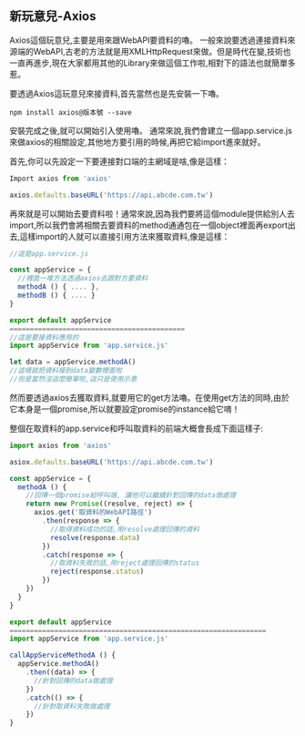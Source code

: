 ## 新玩意兒-Axios ##

Axios這個玩意兒,主要是用來跟WebAPI要資料的嚕。
一般來說要透過連接資料來源端的WebAPI,古老的方法就是用XMLHttpRequest來做。但是時代在變,技術也一直再進步,現在大家都用其他的Library來做這個工作啦,相對下的語法也就簡單多惹。

要透過Axios這玩意兒來接資料,首先當然也是先安裝一下嚕。

```
npm install axios@版本號 --save
```

安裝完成之後,就可以開始引入使用嚕。
通常來說,我們會建立一個app.service.js來做axios的相關設定,其他地方要引用的時候,再把它給import進來就好。

首先,你可以先設定一下要連接對口端的主網域是啥,像是這樣：
```javascript
Import axios from 'axios'

axios.defaults.baseURL('https://api.abcde.com.tw')
```

再來就是可以開始去要資料啦！通常來說,因為我們要將這個module提供給別人去import,所以我們會將相關去要資料的method通通包在一個object裡面再export出去,這樣import的人就可以直接引用方法來獲取資料,像是這樣：

```javascript
//這是app.service.js

const appService = {
  //裡面一堆方法透過axios去跟對方要資料
  methodA () { .... },
  methodB () { .... }
}

export default appService
===========================================
//這是要接資料應用的
import appService from 'app.service.js'

let data = appService.methodA()
//這樣就把資料接到data變數裡面啦
//但是當然沒這麼簡單啦,這只是使用示意
```

然而要透過axios去獲取資料,就要用它的get方法嚕。在使用get方法的同時,由於它本身是一個promise,所以就要設定promise的instance給它唷！

整個在取資料的app.service和呼叫取資料的前端大概會長成下面這樣子:

```javascript
import axios from 'axios'

asiox.defaults.baseURL('https://api.abcde.com.tw')

const appService = {
  methodA () {
    //回傳一個promise給呼叫端, 讓他可以繼續針對回傳的data做處理
    return new Promise((resolve, reject) => {
      axios.get('取資料的WebAPI路徑')
        .then(response => {
          //取得資料成功的話,用resolve處理回傳的資料
          resolve(response.data)
        })
        .catch(response => {
          //取資料失敗的話,用reject處理回傳的status
          reject(response.status)
        })
    })
  }
}

export default appService
===============================================================
import appService from 'app.service.js'

callAppServiceMethodA () {
  appService.methodA()
    .then((data) => {
      //針對回傳的data做處理
    })
    .catch(() => {
      //針對取資料失敗做處理
    })
}

```
